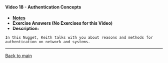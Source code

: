 #### Video 18 - Authentication Concepts

- **[Notes](notes.md)**
- **Exercise Answers (No Exercises for this Video)**
- **Description:**

```
In this Nugget, Keith talks with you about reasons and methods for
authentication on network and systems.
```

---
 
[Back to main](https://github.com/rot0xd/CBTNuggets/blob/master/CISSP/README.md)


